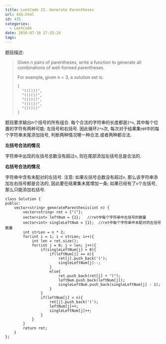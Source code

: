 ```yaml
---
title: LeetCode 22. Generate Parentheses
url: 435.html
id: 435
categories:
  - LeetCode
date: 2016-07-18 17:32:24
tags:
---
```

题目描述:

> Given n pairs of parentheses, write a function to generate all combinations of well-formed parentheses.
>
> For example, given n = 3, a solution set is:
>
>     [
>       "((()))",
>       "(()())",
>       "(())()",
>       "()(())",
>       "()()()"
>     ]

题目要求输出n个括号的所有组合. 每个合法的字符串的长度都是`2*n`, 其中每个位置的字符有两种可能: 左括号和右括号. 因此循环`2*n`次, 每次对于结果集ret中的每个字符串末尾添加括号, 判断两种情况哪一种合法.或者两种都合法.

**左括号合法的情况**

字符串中出现的左括号总数没有超过`n`, 则在尾部添加左括号总是合法的.

**右括号合法的情况**

字符串中含有未配对的左括号. 注意: 如果左括号总数没有超过`n`, 那么该字符串添加左右括号都是合法的, 因此要在结果集末尾增加一条; 如果已经有了`n`个左括号, 那么只能添加右括号.

    class Solution {
    public:
        vector<string> generateParenthesis(int n) {
            vector<string> ret = {"("};
            vector<int> leftNum = {1};   //ret中每个字符串中左括号的数量
            vector<int> singleLeftNum = {1};  //ret中每个字符串中未配对的左括号数量
            int strLen = n * 2;
            for(int i = 1; i < strLen; i++){
                int len = ret.size();
                for(int j = 0; j < len; j++){
                    if(singleLeftNum[j] > 0){
                        if(leftNum[j] == n){
                            ret[j].push_back(')');
                            singleLeftNum[j]--;
                        }
                        else{
                            ret.push_back(ret[j] + ")");
                            leftNum.push_back(leftNum[j]);
                            singleLeftNum.push_back(singleLeftNum[j] - 1);
                        }
                    }
                    if(leftNum[j] < n){
                        ret[j].push_back('(');
                        leftNum[j]++;
                        singleLeftNum[j]++;
                    }
                }
            }
            return ret;
        }
    };